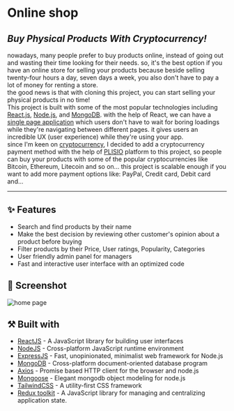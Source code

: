# **Online shop**
## *Buy Physical Products With Cryptocurrency!*

nowadays, many people prefer to buy products online, instead of going out and wasting their time looking for their needs. so, it's the best option if you have an online store for selling your products because beside selling twenty-four hours a day, seven days a week, you also don't have to pay a lot of money for renting a store.  
the good news is that with cloning this project, you can start selling your physical products in no time!  
This project is built with some of the most popular technologies including [React.js](https://reactjs.org/), [Node.js](https://nodejs.org/en/), and [MongoDB](https://www.mongodb.com/).
with the help of React, we can have a [single page application](https://en.wikipedia.org/wiki/Single-page_application) which users don't have to wait for boring loadings while they're navigating between different pages. it gives users an incredible UX (user experience) while they're using your app.  
since I'm keen on [cryptocurrency](https://en.wikipedia.org/wiki/Cryptocurrency), I decided to add a cryptocurrency payment method with the help of [PLISIO](https://plisio.net/) platform to this project, so people can buy your products with some of the popular cryptocurrencies like Bitcoin, Ethereum, Litecoin and so on...
this project is scalable enough if you want to add more payment options like: PayPal, Credit card, Debit card and...

---
## ✨ Features  
  
- Search and find products by their name
- Make the best decision by reviewing other customer's opinion about a product before buying 
- Filter products by their Price, User ratings, Popularity, Categories
- User friendly admin panel for managers
- Fast and interactive user interface with an optimized code
  
## 🎴 Screenshot  
  
![home page](https://files.moonfo.com/general-images/github/website-preview.jpg "Home page")
  
  
## ⚒️ Built with
  
- [ReactJS](https://reactjs.org/) - A JavaScript library for building user interfaces
- [NodeJS](https://nodejs.org/en/) - Cross-platform JavaScript runtime environment
- [ExpressJS](https://expressjs.com/) - Fast, unopinionated, minimalist web framework for Node.js
- [MongoDB](https://www.mongodb.com/) - Cross-platform document-oriented database program
- [Axios](https://axios-http.com/) - Promise based HTTP client for the browser and node.js
- [Mongoose](https://mongoosejs.com/) - Elegant mongodb object modeling for node.js
- [TailwindCSS](https://tailwindcss.com/) - A utility-first CSS framework
- [Redux toolkit](https://redux-toolkit.js.org/) - A JavaScript library for managing and centralizing application state.

  
